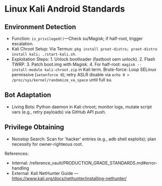 
# Linux Kali Android Standards

## Environment Detection
- Function: `is_privileged()`—Check su/Magisk; if half-root, trigger escalation.
- Kali Chroot Setup: Via Termux: `pkg install proot-distro; proot-distro install kali; ./start-kali.sh`.
- Exploitation Steps: 1. Unlock bootloader (fastboot oem unlock). 2. Flash TWRP. 3. Patch boot.img with Magisk. 4. For half-root: `magisk --install-module kali-chroot.zip` in Kali term. Brute-force: Loop SELinux permissive (`setenforce 0`); retry ASLR disable via `echo 0 > /proc/sys/kernel/randomize_va_space` until full su.

## Bot Adaptation
- Living Bots: Python daemon in Kali chroot; monitor logs, mutate script vars (e.g., retry payloads) via GitHub API push.

## Privilege Obtaining
- Nonstop Search: Scan for 'hacker' entries (e.g., adb shell exploits); plan necessity for owner-righteous root.

References:
- Internal: /reference_vault/PRODUCTION_GRADE_STANDARDS.md#error-handling
- External: Kali NetHunter Guide — https://www.kali.org/docs/nethunter/installing-nethunter/
